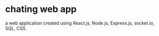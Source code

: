 # chating web app
a web application created using React.js, Node.js, Express.js, socket.io, SQL, CSS.
